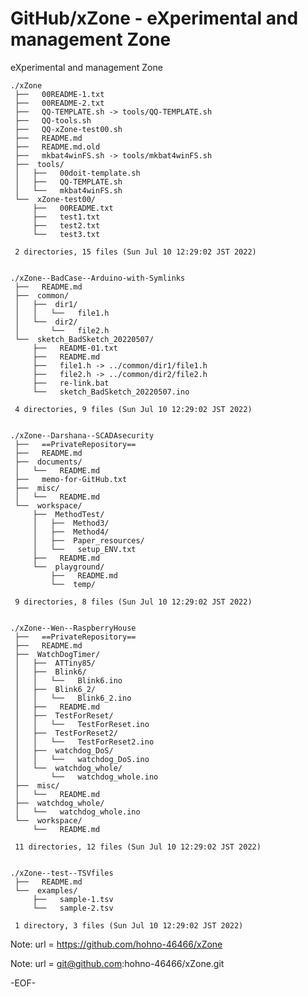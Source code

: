 # GitHub/xZone - eXperimental and management Zone

eXperimental and management Zone

    ./xZone
     ├──   00README-1.txt
     ├──   00README-2.txt
     ├──   QQ-TEMPLATE.sh -> tools/QQ-TEMPLATE.sh
     ├──   QQ-tools.sh
     ├──   QQ-xZone-test00.sh
     ├──   README.md
     ├──   README.md.old
     ├──   mkbat4winFS.sh -> tools/mkbat4winFS.sh
     ├──  tools/
     │   ├──   00doit-template.sh
     │   ├──   QQ-TEMPLATE.sh
     │   └──   mkbat4winFS.sh
     └──  xZone-test00/
         ├──   00README.txt
         ├──   test1.txt
         ├──   test2.txt
         └──   test3.txt
     
     2 directories, 15 files (Sun Jul 10 12:29:02 JST 2022)


    ./xZone--BadCase--Arduino-with-Symlinks
     ├──   README.md
     ├──  common/
     │   ├──  dir1/
     │   │   └──   file1.h
     │   └──  dir2/
     │       └──   file2.h
     └──  sketch_BadSketch_20220507/
         ├──   README-01.txt
         ├──   README.md
         ├──   file1.h -> ../common/dir1/file1.h
         ├──   file2.h -> ../common/dir2/file2.h
         ├──   re-link.bat
         └──   sketch_BadSketch_20220507.ino
     
     4 directories, 9 files (Sun Jul 10 12:29:02 JST 2022)


    ./xZone--Darshana--SCADAsecurity
     ├──   ==PrivateRepository==
     ├──   README.md
     ├──  documents/
     │   └──   README.md
     ├──   memo-for-GitHub.txt
     ├──  misc/
     │   └──   README.md
     └──  workspace/
         ├──  MethodTest/
         │   ├──  Method3/
         │   ├──  Method4/
         │   ├──  Paper_resources/
         │   └──   setup_ENV.txt
         ├──   README.md
         └──  playground/
             ├──   README.md
             └──  temp/
     
     9 directories, 8 files (Sun Jul 10 12:29:02 JST 2022)


    ./xZone--Wen--RaspberryHouse
     ├──   ==PrivateRepository==
     ├──   README.md
     ├──  WatchDogTimer/
     │   ├──  ATTiny85/
     │   ├──  Blink6/
     │   │   └──   Blink6.ino
     │   ├──  Blink6_2/
     │   │   └──   Blink6_2.ino
     │   ├──   README.md
     │   ├──  TestForReset/
     │   │   └──   TestForReset.ino
     │   ├──  TestForReset2/
     │   │   └──   TestForReset2.ino
     │   ├──  watchdog_DoS/
     │   │   └──   watchdog_DoS.ino
     │   └──  watchdog_whole/
     │       └──   watchdog_whole.ino
     ├──  misc/
     │   └──   README.md
     ├──  watchdog_whole/
     │   └──   watchdog_whole.ino
     └──  workspace/
         └──   README.md
     
     11 directories, 12 files (Sun Jul 10 12:29:02 JST 2022)


    ./xZone--test--TSVfiles
     ├──   README.md
     └──  examples/
         ├──   sample-1.tsv
         └──   sample-2.tsv
     
     1 directory, 3 files (Sun Jul 10 12:29:02 JST 2022)


Note:	url = https://github.com/hohno-46466/xZone

Note:	url = git@github.com:hohno-46466/xZone.git

-EOF-
